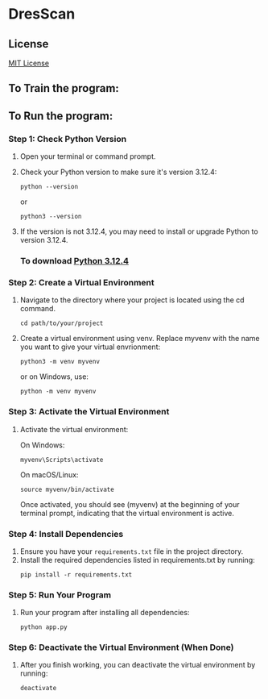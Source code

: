 # **DresScan**

## **License**
[MIT License](LICENSE)
## **To Train the program:**

## **To Run the program:**

### **Step 1: Check Python Version**

 1.  Open your terminal or command prompt.
 2.  Check your Python version to make sure it's version 3.12.4:
     ```type
     python --version
     ```
     or 
     ```type
     python3 --version
     ```  
 3.  If the version is not 3.12.4, you may need to install or upgrade Python to version 3.12.4.

     ### **To download [Python 3.12.4](https://www.python.org/downloads/release/python-3124/)**
  
### **Step 2: Create a Virtual Environment**
 1. Navigate to the directory where your project is located using the cd command.
    ```type
    cd path/to/your/project
    ```
 2. Create a virtual environment using venv. Replace myvenv with the name you want to give your virtual envrionment:
    ```type
    python3 -m venv myvenv
    ```
    or on Windows, use:
    ```type
    python -m venv myvenv
    ```
    

### **Step 3: Activate the Virtual Environment**

  1. Activate the virtual environment:

     On Windows:
     ```type
     myvenv\Scripts\activate
     ```

     On macOS/Linux:
     ```type
     source myvenv/bin/activate
     ```

     Once activated, you should see (myvenv) at the beginning of your terminal prompt, indicating that the virtual environment is active.
  
### **Step 4: Install Dependencies**

  1. Ensure you have your ```requirements.txt``` file in the project directory.
  2. Install the required dependencies listed in requirements.txt by running:
     ```type
     pip install -r requirements.txt
     ```

### **Step 5: Run Your Program**

  1. Run your program after installing all dependencies:
     ```type
     python app.py
     ```

### **Step 6: Deactivate the Virtual Environment (When Done)**

  1. After you finish working, you can deactivate the virtual environment by running:
     ```type
     deactivate
     ```

